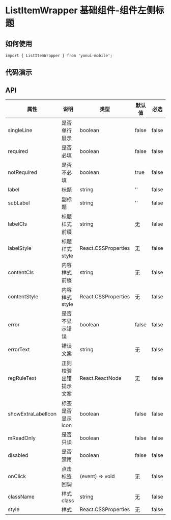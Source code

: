 # ListItemWrapper 基础组件-组件左侧标题
## 如何使用

```
import { ListItemWrapper } from 'yonui-mobile';

```

## 代码演示


## API

属性 | 说明 | 类型 | 默认值 | 必选
----|-----|------|------|------
singleLine | 是否单行展示 | boolean | false | false
required | 是否必填 | boolean | false | false
notRequired | 是否不必填 | boolean | true | false
label | 标题 | string | '' | false
subLabel | 副标题 | string | '' | false
labelCls | 标题样式前缀 | string | 无 | false
labelStyle | 标题样式style | React.CSSProperties | 无 | false
contentCls | 内容样式前缀 | string | 无 | false
contentStyle | 内容样式style | React.CSSProperties | 无 | false
error | 是否不显示错误 | boolean | false | false
errorText | 错误文案 | string | 无 | false
regRuleText | 正则校验出错提示文案 | React.ReactNode | 无 | false
showExtraLabelIcon | 标签是否显示icon | boolean | false | false
mReadOnly | 是否只读 | boolean | false | false
disabled | 是否禁用 | boolean | false | false
onClick | 点击标签回调 | (event) => void | 无 | false
className| 样式class | string | 无 | false
style | 样式 | React.CSSProperties | 无 | false
